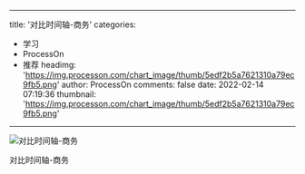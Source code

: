 
---
title: '对比时间轴-商务'
categories: 
 - 学习
 - ProcessOn
 - 推荐
headimg: 'https://img.processon.com/chart_image/thumb/5edf2b5a7621310a79ec9fb5.png'
author: ProcessOn
comments: false
date: 2022-02-14 07:19:36
thumbnail: 'https://img.processon.com/chart_image/thumb/5edf2b5a7621310a79ec9fb5.png'
---

<div>   
<img class="thumb" alt="对比时间轴-商务" src="https://img.processon.com/chart_image/thumb/5edf2b5a7621310a79ec9fb5.png" referrerpolicy="no-referrer">
<p>对比时间轴-商务</p>  
</div>
            